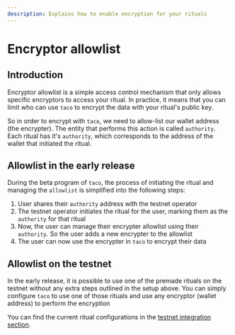 ```yaml
---
description: Explains how to enable encryption for your rituals
---
```


# Encryptor allowlist

## Introduction

Encryptor allowlist is a simple access control mechanism that only allows specific encryptors to access your ritual. In practice, it means that you can limit who can use `taco` to encrypt the data with your ritual's public key.

So in order to encrypt with `taco`, we need to allow-list our wallet address (the encrypter). The entity that performs this action is called `authority`. Each ritual has it's `authority`, which corresponds to the address of the wallet that initiated the ritual.

## Allowlist in the early release

During the beta program of `taco`, the process of initiating the ritual and managing the `allowlist` is simplified into the following steps:

1. User shares their `authority` address with the testnet operator
2. The testnet operator initiates the ritual for the user, marking them as the `authority` for that ritual
3. Now, the user can manage their encrypter allowlist using their `authority`. So the user adds a new encrypter to the allowlist
4. The user can now use the encrypter in `taco` to encrypt their data

## Allowlist on the testnet

In the early release, it is possible to use one of the premade rituals on the testnet without any extra steps outlined in the setup above. You can simply configure `taco` to use one of those rituals and use any encryptor (wallet address) to perform the encryption

You can find the current ritual configurations in the [testnet integration section](../application-development/get-started-with-tac.md#testnet-configuration).&#x20;
